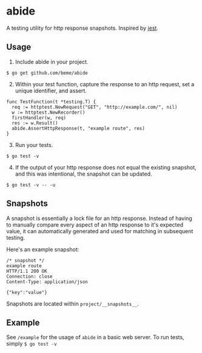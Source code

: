# abide

A testing utility for http response snapshots. Inspired by [jest](https://github.com/facebook/jest).

## Usage

1. Include abide in your project.

```
$ go get github.com/beme/abide
```

2. Within your test function, capture the response to an http request, set a unique identifier, and assert.

```
func TestFunction(t *testing.T) {
  req := httptest.NewRequest("GET", "http://example.com/", nil)
  w := httptest.NewRecorder()
  firstHandler(w, req)
  res := w.Result()
  abide.AssertHttpResponse(t, "example route", res)
}
```

3. Run your tests.
```
$ go test -v
```

4. If the output of your http response does not equal the existing snapshot, and this was intentional, the snapshot can be updated.
```
$ go test -v -- -u
```

## Snapshots

A snapshot is essentially a lock file for an http response. Instead of having to manually compare every aspect of an http response to it's expected value, it can automatically generated and used for matching in subsequent testing.

Here's an example snapshot:

```
/* snapshot */
example route
HTTP/1.1 200 OK
Connection: close
Content-Type: application/json

{"key":"value"}
```

Snapshots are located within `project/__snapshots__`.

## Example

See `/example` for the usage of `abide` in a basic web server. To run tests, simply `$ go test -v`
